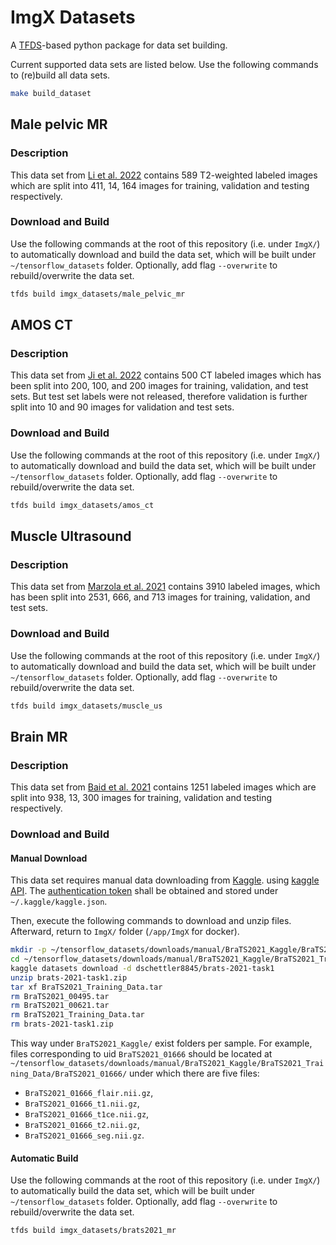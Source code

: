 # ImgX Datasets

A [TFDS](https://www.tensorflow.org/datasets/add_dataset)-based python package for data set
building.

Current supported data sets are listed below. Use the following commands to (re)build all data sets.

```bash
make build_dataset
```

## Male pelvic MR

### Description

This data set from [Li et al. 2022](https://zenodo.org/record/7013610#.Y1U95-zMKrM) contains 589
T2-weighted labeled images which are split into 411, 14, 164 images for training, validation and
testing respectively.

### Download and Build

Use the following commands at the root of this repository (i.e. under `ImgX/`) to automatically
download and build the data set, which will be built under `~/tensorflow_datasets` folder.
Optionally, add flag `--overwrite` to rebuild/overwrite the data set.

```bash
tfds build imgx_datasets/male_pelvic_mr
```

## AMOS CT

### Description

This data set from [Ji et al. 2022](https://zenodo.org/record/7155725#.ZAN4BuzP2rO) contains 500 CT
labeled images which has been split into 200, 100, and 200 images for training, validation, and test
sets. But test set labels were not released, therefore validation is further split into 10 and 90
images for validation and test sets.

### Download and Build

Use the following commands at the root of this repository (i.e. under `ImgX/`) to automatically
download and build the data set, which will be built under `~/tensorflow_datasets` folder.
Optionally, add flag `--overwrite` to rebuild/overwrite the data set.

```bash
tfds build imgx_datasets/amos_ct
```

## Muscle Ultrasound

### Description

This data set from [Marzola et al. 2021](https://data.mendeley.com/datasets/3jykz7wz8d/1) contains
3910 labeled images, which has been split into 2531, 666, and 713 images for training, validation,
and test sets.

### Download and Build

Use the following commands at the root of this repository (i.e. under `ImgX/`) to automatically
download and build the data set, which will be built under `~/tensorflow_datasets` folder.
Optionally, add flag `--overwrite` to rebuild/overwrite the data set.

```bash
tfds build imgx_datasets/muscle_us
```

## Brain MR

### Description

This data set from [Baid et al. 2021](https://arxiv.org/abs/2107.02314) contains 1251 labeled images
which are split into 938, 13, 300 images for training, validation and testing respectively.

### Download and Build

#### Manual Download

This data set requires manual data downloading from
[Kaggle](https://www.kaggle.com/datasets/dschettler8845/brats-2021-task1). using
[kaggle API](https://www.kaggle.com/docs/api). The
[authentication token](https://www.kaggle.com/docs/api#getting-started-installation-&-authentication)
shall be obtained and stored under `~/.kaggle/kaggle.json`.

Then, execute the following commands to download and unzip files. Afterward, return to `ImgX/`
folder (`/app/ImgX` for docker).

```bash
mkdir -p ~/tensorflow_datasets/downloads/manual/BraTS2021_Kaggle/BraTS2021_Training_Data/
cd ~/tensorflow_datasets/downloads/manual/BraTS2021_Kaggle/BraTS2021_Training_Data/
kaggle datasets download -d dschettler8845/brats-2021-task1
unzip brats-2021-task1.zip
tar xf BraTS2021_Training_Data.tar
rm BraTS2021_00495.tar
rm BraTS2021_00621.tar
rm BraTS2021_Training_Data.tar
rm brats-2021-task1.zip
```

This way under `BraTS2021_Kaggle/` exist folders per sample. For example, files corresponding to uid
`BraTS2021_01666` should be located at
`~/tensorflow_datasets/downloads/manual/BraTS2021_Kaggle/BraTS2021_Training_Data/BraTS2021_01666/`
under which there are five files:

- `BraTS2021_01666_flair.nii.gz`,
- `BraTS2021_01666_t1.nii.gz`,
- `BraTS2021_01666_t1ce.nii.gz`,
- `BraTS2021_01666_t2.nii.gz`,
- `BraTS2021_01666_seg.nii.gz`.

#### Automatic Build

Use the following commands at the root of this repository (i.e. under `ImgX/`) to automatically
build the data set, which will be built under `~/tensorflow_datasets` folder. Optionally, add flag
`--overwrite` to rebuild/overwrite the data set.

```bash
tfds build imgx_datasets/brats2021_mr
```

